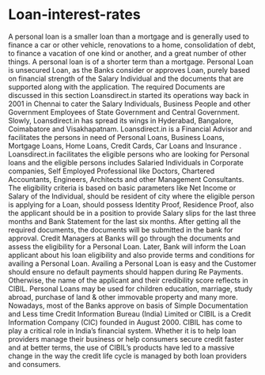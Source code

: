 # Loan-interest-rates
A personal loan is a smaller loan than a mortgage and is generally used to finance a car or other vehicle, renovations to a home, consolidation of debt, to finance a vacation of one kind or another, and a great number of other things. A personal loan is of a shorter term than a mortgage. Personal Loan is unsecured Loan, as the Banks consider or approves Loan, purely based on financial strength of the Salary Individual and the documents that are supported along with the application. The required Documents are discussed in this section
Loansdirect.in started its operations way back in 2001 in Chennai to cater the Salary Individuals, Business People and other Government Employees of State Government and Central Government. Slowly, Loansdirect.in has spread its wings in Hyderabad, Bangalore, Coimabatore and Visakhapatnam. Loansdirect.in is a Financial Advisor and facilitates the persons in need of Personal Loans, Business Loans, Mortgage Loans, Home Loans, Credit Cards, Car Loans and Insurance . Loansdirect.in facilitates the eligible persons who are looking for Personal loans and the eligible persons includes Salaried Individuals in Corporate companies, Self Employed Professional like Doctors, Chartered Accountants, Engineers, Architects and other Management Consultants. The eligibility criteria is based on basic parameters like Net Income or Salary of the Individual, should be resident of city where the eligible person is applying for a Loan, should possess Identity Proof, Residence Proof, also the applicant should be in a position to provide Salary slips for the last three months and Bank Statement for the last six months. After getting all the required documents, the documents will be submitted in the bank for approval. Credit Managers at Banks will go through the documents and assess the eligibility for a Personal Loan. Later, Bank will inform the Loan applicant about his loan eligibility and also provide terms and conditions for availing a Personal Loan. Availing a Personal Loan is easy and the Customer should ensure no default payments should happen during Re Payments. Otherwise, the name of the applicant and their credibility score reflects in CIBIL. Personal Loans may be used for children education, marriage, study abroad, purchase of land & other immovable property and many more. Nowadays, most of the Banks approve on basis of Simple Documentation and Less time
Credit Information Bureau (India) Limited or CIBIL is a Credit Information Company (CIC) founded in August 2000. CIBIL has come to play a critical role in India’s financial system. Whether it is to help loan providers manage their business or help consumers secure credit faster and at better terms, the use of CIBIL’s products have led to a massive change in the way the credit life cycle is managed by both loan providers and consumers.
